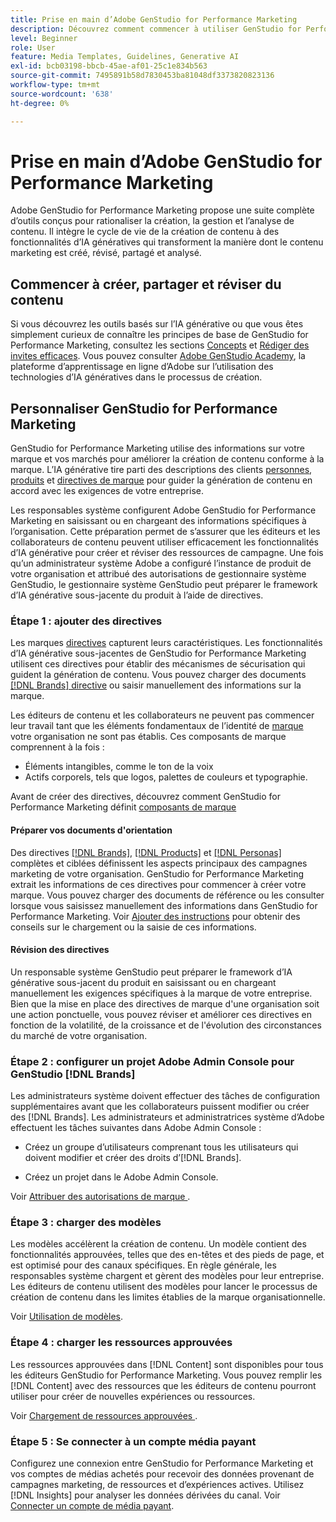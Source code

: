 ```yaml
---
title: Prise en main d’Adobe GenStudio for Performance Marketing
description: Découvrez comment commencer à utiliser GenStudio for Performance Marketing pour générer du contenu marketing aligné sur la marque et accélérer la gestion des campagnes.
level: Beginner
role: User
feature: Media Templates, Guidelines, Generative AI
exl-id: bcb03198-bbcb-45ae-af01-25c1e834b563
source-git-commit: 7495891b58d7830453ba81048df3373820823136
workflow-type: tm+mt
source-wordcount: '638'
ht-degree: 0%

---
```


# Prise en main d’Adobe GenStudio for Performance Marketing

Adobe GenStudio for Performance Marketing propose une suite complète d’outils conçus pour rationaliser la création, la gestion et l’analyse de contenu. Il intègre le cycle de vie de la création de contenu à des fonctionnalités d’IA génératives qui transforment la manière dont le contenu marketing est créé, révisé, partagé et analysé.

## Commencer à créer, partager et réviser du contenu

Si vous découvrez les outils basés sur l’IA générative ou que vous êtes simplement curieux de connaître les principes de base de GenStudio for Performance Marketing, consultez les sections [Concepts](/help/user-guide/concepts.md) et [Rédiger des invites efficaces](/help/user-guide/effective-prompts.md). Vous pouvez consulter [Adobe GenStudio Academy](https://learningmanager.adobe.com/genstudioacademy), la plateforme d’apprentissage en ligne d’Adobe sur l’utilisation des technologies d’IA génératives dans le processus de création.

## Personnaliser GenStudio for Performance Marketing

GenStudio for Performance Marketing utilise des informations sur votre marque et vos marchés pour améliorer la création de contenu conforme à la marque. L’IA générative tire parti des descriptions des clients [personnes](/help/user-guide/guidelines/personas.md), [produits](/help/user-guide/guidelines/products.md) et [directives de marque](/help/user-guide/guidelines/overview.md) pour guider la génération de contenu en accord avec les exigences de votre entreprise.

Les responsables système configurent Adobe GenStudio for Performance Marketing en saisissant ou en chargeant des informations spécifiques à l’organisation. Cette préparation permet de s’assurer que les éditeurs et les collaborateurs de contenu peuvent utiliser efficacement les fonctionnalités d’IA générative pour créer et réviser des ressources de campagne. Une fois qu’un administrateur système Adobe a configuré l’instance de produit de votre organisation et attribué des autorisations de gestionnaire système GenStudio, le gestionnaire système GenStudio peut préparer le framework d’IA générative sous-jacente du produit à l’aide de directives.

### Étape 1 : ajouter des directives

Les marques [directives](/help/user-guide/guidelines/overview.md) capturent leurs caractéristiques. Les fonctionnalités d’IA générative sous-jacentes de GenStudio for Performance Marketing utilisent ces directives pour établir des mécanismes de sécurisation qui guident la génération de contenu. Vous pouvez charger des documents [[!DNL Brands] directive](/help/user-guide/guidelines/brands.md) ou saisir manuellement des informations sur la marque.

Les éditeurs de contenu et les collaborateurs ne peuvent pas commencer leur travail tant que les éléments fondamentaux de l’identité de [ marque ](/help/user-guide/guidelines/brands.md) votre organisation ne sont pas établis. Ces composants de marque comprennent à la fois :

* Éléments intangibles, comme le ton de la voix
* Actifs corporels, tels que logos, palettes de couleurs et typographie.

Avant de créer des directives, découvrez comment GenStudio for Performance Marketing définit [ composants de marque ](/help/user-guide/guidelines/brands.md)

#### Préparer vos documents d&#39;orientation

Des directives [[!DNL Brands]](/help/user-guide/guidelines/brands.md), [[!DNL Products]](/help/user-guide/guidelines/products.md) et [[!DNL Personas]](/help/user-guide/guidelines/personas.md) complètes et ciblées définissent les aspects principaux des campagnes marketing de votre organisation. GenStudio for Performance Marketing extrait les informations de ces directives pour commencer à créer votre marque. Vous pouvez charger des documents de référence ou les consulter lorsque vous saisissez manuellement des informations dans GenStudio for Performance Marketing. Voir [Ajouter des instructions](/help/user-guide/guidelines/overview.md) pour obtenir des conseils sur le chargement ou la saisie de ces informations.

#### Révision des directives

Un responsable système GenStudio peut préparer le framework d’IA générative sous-jacent du produit en saisissant ou en chargeant manuellement les exigences spécifiques à la marque de votre entreprise. Bien que la mise en place des directives de marque d&#39;une organisation soit une action ponctuelle, vous pouvez réviser et améliorer ces directives en fonction de la volatilité, de la croissance et de l&#39;évolution des circonstances du marché de votre organisation.

### Étape 2 : configurer un projet Adobe Admin Console pour GenStudio [!DNL Brands]

Les administrateurs système doivent effectuer des tâches de configuration supplémentaires avant que les collaborateurs puissent modifier ou créer des [!DNL Brands]. Les administrateurs et administratrices système d’Adobe effectuent les tâches suivantes dans Adobe Admin Console :

* Créez un groupe d’utilisateurs comprenant tous les utilisateurs qui doivent modifier et créer des droits d’[!DNL Brands].

* Créez un projet dans le Adobe Admin Console.

Voir [ Attribuer des autorisations de marque ](configure-brand-permissions.md).

### Étape 3 : charger des modèles

Les modèles accélèrent la création de contenu. Un modèle contient des fonctionnalités approuvées, telles que des en-têtes et des pieds de page, et est optimisé pour des canaux spécifiques. En règle générale, les responsables système chargent et gèrent des modèles pour leur entreprise. Les éditeurs de contenu utilisent des modèles pour lancer le processus de création de contenu dans les limites établies de la marque organisationnelle.

Voir [Utilisation de modèles](/help/user-guide/content/use-templates.md).

### Étape 4 : charger les ressources approuvées

Les ressources approuvées dans [!DNL Content] sont disponibles pour tous les éditeurs GenStudio for Performance Marketing. Vous pouvez remplir les [!DNL Content] avec des ressources que les éditeurs de contenu pourront utiliser pour créer de nouvelles expériences ou ressources.

Voir [ Chargement de ressources approuvées ](/help/user-guide/content/manage-assets.md).

### Étape 5 : Se connecter à un compte média payant

Configurez une connexion entre GenStudio for Performance Marketing et vos comptes de médias achetés pour recevoir des données provenant de campagnes marketing, de ressources et d’expériences actives. Utilisez [!DNL Insights] pour analyser les données dérivées du canal. Voir [Connecter un compte de média payant](/help/user-guide/connectors/connect-channel.md).
